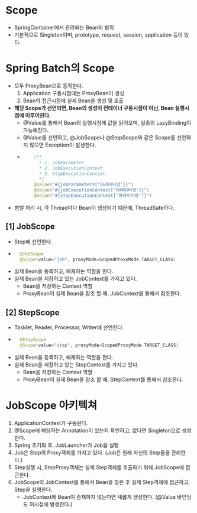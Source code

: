 # Scope
- SpringContainer에서 관리되는 Bean의 범위
- 기본적으로 Singleton이며, prototype, request, session, application 등이 있다.

# Spring Batch의 Scope
- 모두 ProxyBean으로 동작한다.
  1. Application 구동시점에는 ProxyBean이 생성
  2. Bean의 접근시점에 실제 Bean을 생성 및 호출 
- **해당 Scope가 선언되면, Bean의 생성이 컨테이너 구동시점이 아닌, Bean 실행시점에 이루어진다.**
  - @Value를 통해서 Bean의 실행시점에 값을 읽어오며, 일종의 LazyBinding이 가능해진다.
  - @Value를 선언하고, @JobScope나 @StepScope와 같은 Scope를 선언하지 않으면 Exception이 발생한다.
  - ```kotlin
        /**
          * 1. JobParameter
          * 2. JobExecutionContext
          * 3. StepExecutionContext
          */
        @Value("#{jobParameters['파라미터명']}")
        @Value("#{jobExecutionContext['파라미터명']}")
        @Value("#{stepExecutionContext['파라미터명']}")
    ```
- 병렬 처리 시, 각 Thread마다 Bean이 생성되기 떄문에, ThreadSafe하다.

## [1] JobScope
- Step에 선언한다.
- ```kotlin
    @JobScope
    @Scope(value="job", proxyMode=ScopedProxyMode.TARGET_CLASS)
  ```
- 실제 Bean을 등록하고, 해제하는 역할을 한다.
- 실제 Bean을 저장하고 있는 JobContext를 가지고 있다.
  - Bean을 저장하는 Context 역할
  - ProxyBean이 실제 Bean을 참조 할 때, JobContext를 통해서 참조한다.


## [2] StepScope
- Tasklet, Reader, Processor, Writer에 선언한다.
- ```kotlin
    @StepScope
    @Scope(value="step", proxyMode=ScopedProxyMode.TARGET_CLASS)
  ```
- 실제 Bean을 등록하고, 해제하는 역할을 한다.
- 실제 Bean을 저장하고 있는 StepContext를 가지고 있다.
  - Bean을 저장하는 Context 역할
  - ProxyBean이 실제 Bean을 참조 할 때, StepContext를 통해서 참조한다.


# JobScope 아키텍쳐
1. ApplicationContext가 구동된다.
2. @Scope에 해당하는 Annotation이 있는지 확인하고, 없다면 Singleton으로 생성한다.
3. Spring 초기화 후, JobLauncher가 Job을 실행
4. Job은 Step의 Proxy객체를 가지고 있다. (Job은 원래 자신의 Step들을 관리한다.)
5. Step실행 시, StepProxy객체는 실제 Step객체를 호출하기 위해 JobScope에 접근한다.
6. JobScope의 JobContext를 통해서 Bean을 찾은 후 실제 Step객체에 접근하고, Step을 실행한다.
   - JobContext에 Bean이 존재하지 않는다면 새롭게 생성한다. (@Value 바인딩도 이시점에 발생한다.)
